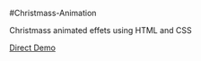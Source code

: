 #Christmass-Animation

Christmass animated effets using HTML and CSS

[Direct Demo](https://gery-guedegbe.github.io/Christmass-Animation/)
